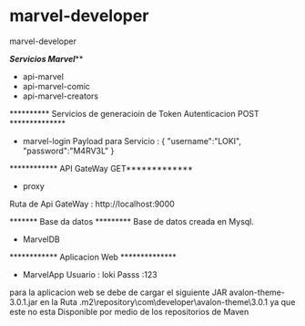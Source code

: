 # marvel-developer
marvel-developer

*************Servicios Marvel***************

- api-marvel
- api-marvel-comic
- api-marvel-creators

********** Servicios de generacioin de Token Autenticacion POST **************
- marvel-login 
Payload para Servicio :
{
    "username":"LOKI",
    "password":"M4RV3L"
}

************ API GateWay GET*************
- proxy

Ruta de Api GateWay : http://localhost:9000

******* Base da datos *********
Base de datos creada en Mysql.
- MarvelDB

************ Aplicacion Web **************
- MarvelApp
Usuario : loki
Passs :123

para la aplicacion web se debe de cargar el siguiente JAR avalon-theme-3.0.1.jar  en la Ruta .m2\repository\com\developer\avalon-theme\3.0.1
ya que este no esta Disponible por medio de los repositorios de Maven